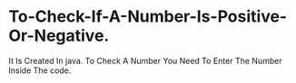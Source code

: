 # To-Check-If-A-Number-Is-Positive-Or-Negative.
It Is Created In java.
To Check A Number You Need To Enter The Number Inside The code.
